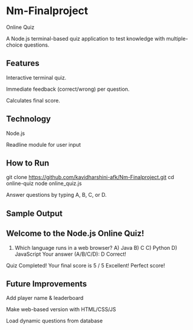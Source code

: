 # Nm-Finalproject
Online Quiz

A Node.js terminal-based quiz application to test knowledge with multiple-choice questions.

## Features

Interactive terminal quiz.

Immediate feedback (correct/wrong) per question.

Calculates final score.

## Technology

Node.js

Readline module for user input

## How to Run
git clone https://github.com/kavidharshini-afk/Nm-Finalproject.git
cd online-quiz
node online_quiz.js


Answer questions by typing A, B, C, or D.

## Sample Output
## Welcome to the Node.js Online Quiz!

1. Which language runs in a web browser?
A) Java
B) C
C) Python
D) JavaScript
Your answer (A/B/C/D): D
 Correct!

Quiz Completed!
Your final score is 5 / 5
Excellent! Perfect score!

## Future Improvements

Add player name & leaderboard

Make web-based version with HTML/CSS/JS

Load dynamic questions from database
